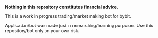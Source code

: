 **Nothing in this repository constitutes financial advice.**

This is a work in progress trading/market making bot for bybit.

Application/bot was made just in researching/learning purposes.
Use this repository/bot only on your own risk.